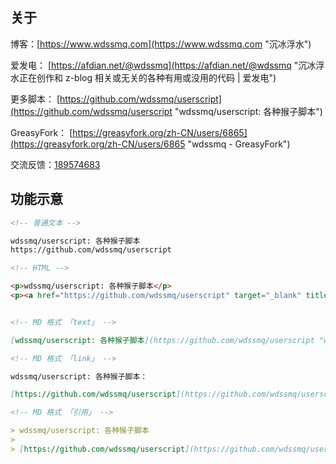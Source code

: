 ## 关于

博客：[https://www.wdssmq.com](https://www.wdssmq.com "沉冰浮水")

爱发电： [https://afdian.net/@wdssmq](https://afdian.net/@wdssmq "沉冰浮水正在创作和 z-blog 相关或无关的各种有用或没用的代码 | 爱发电")

更多脚本： [https://github.com/wdssmq/userscript](https://github.com/wdssmq/userscript "wdssmq/userscript: 各种猴子脚本")

GreasyFork： [https://greasyfork.org/zh-CN/users/6865](https://greasyfork.org/zh-CN/users/6865 "wdssmq - GreasyFork")

交流反馈：<a target="_blank" href="https://qm.qq.com/cgi-bin/qm/qr?k=aUWw0GnzE6lREYxdHVPAIfJBPKPvnPN6&jump_from=webapi&authKey=CPLHemFTAHa9YuDOOXHE1DDqTUhlsJehvEQ4HmBpx4ihtBc9i8OGJCsnR3fc+cJ1">189574683</a>


## 功能示意

```markdown
<!-- 普通文本 -->

wdssmq/userscript: 各种猴子脚本
https://github.com/wdssmq/userscript

<!-- HTML -->

<p>wdssmq/userscript: 各种猴子脚本</p>
<p><a href="https://github.com/wdssmq/userscript" target="_blank" title="wdssmq/userscript: 各种猴子脚本">https://github.com/wdssmq/userscript</a></p>

```

```markdown

<!-- MD 格式 「text」 -->

[wdssmq/userscript: 各种猴子脚本](https://github.com/wdssmq/userscript "wdssmq/userscript: 各种猴子脚本")

<!-- MD 格式 「link」 -->

wdssmq/userscript: 各种猴子脚本：

[https://github.com/wdssmq/userscript](https://github.com/wdssmq/userscript "wdssmq/userscript: 各种猴子脚本")

<!-- MD 格式 「引用」 -->

> wdssmq/userscript: 各种猴子脚本
>
> [https://github.com/wdssmq/userscript](https://github.com/wdssmq/userscript "wdssmq/userscript: 各种猴子脚本")

```

